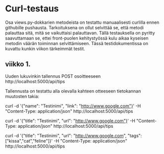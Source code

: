 # Curl-testaus

Osa views.py-dokkarien metodeista on testattu manuaalisesti curlilla ennen githubille pushausta. Tarkoituksena on ollut selvittää se, että metodi palauttaa sitä, mitä se vaikuttaisi palauttavan. Tällä testauksella on pyritty saavuttamaan se, ettei front-puolen kehitystyössä kulu aikaa kyseisen metodin väärän toiminnan selvittämiseen. Tässä testidokumentissa on kuvattu kunkin viikon tärkeimmät testit.

## viikko 1. 

Uuden lukuvinkin tallennus POST  osoitteeseen http://localhost:5000/api/tips

Tallennusta on testattu alla olevalla kahteen otteeseen tietokannan muutosten takia:


curl -d '{"name": "Testinimi", "link": "http://www.google.com"}' -H "Content-Type: application/json" http://localhost:5000/api/tips


curl -d '{"title": "Testinimi", "url": "http://www.google.com"}' -H "Content-Type: application/json" http://localhost:5000/api/tips

curl -d '{"title": "Testinimi", "url": "http://www.google.com", "tags": ["kissa","cat","feline"]}' -H "Content-Type: application/json" http://localhost:5000/api/tips
